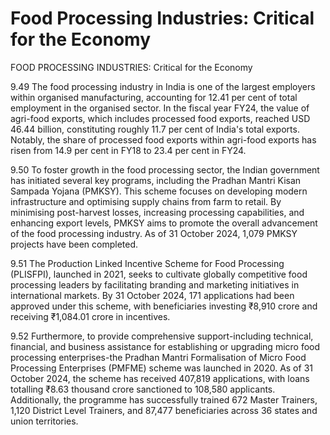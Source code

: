 # Food Processing Industries: Critical for the Economy

FOOD PROCESSING INDUSTRIES: Critical for the Economy

9.49 The food processing industry in India is one of the largest  employers  within organised  manufacturing,  accounting  for  12.41  per  cent  of  total  employment  in  the organised sector. In the fiscal year FY24, the value of agri-food exports, which includes processed food exports, reached USD 46.44 billion, constituting roughly 11.7 per cent of India's total exports. Notably, the share of processed food exports within agri-food exports has risen from 14.9 per cent in FY18 to 23.4 per cent in FY24.

9.50 To  foster  growth  in  the  food  processing  sector,  the  Indian  government  has initiated several key programs, including the Pradhan Mantri Kisan Sampada Yojana (PMKSY). This scheme focuses on developing modern infrastructure and optimising supply  chains  from  farm  to  retail.  By  minimising  post-harvest  losses,  increasing processing  capabilities,  and  enhancing  export  levels,  PMKSY  aims  to  promote  the overall  advancement  of  the  food  processing  industry.  As  of  31  October  2024,  1,079 PMKSY projects have been completed.

9.51 The  Production  Linked  Incentive  Scheme  for  Food  Processing  (PLISFPI), launched in 2021, seeks to cultivate globally competitive food processing leaders by facilitating branding and marketing initiatives in international markets. By 31 October 2024,  171  applications  had  been  approved  under  this  scheme,  with  beneficiaries investing ₹8,910 crore and receiving ₹1,084.01 crore in incentives.

9.52 Furthermore, to provide comprehensive support-including technical, financial, and business assistance for establishing or upgrading micro food processing enterprises-the Pradhan Mantri Formalisation of Micro Food Processing Enterprises (PMFME)  scheme  was  launched  in  2020.  As  of  31  October  2024,  the  scheme  has received 407,819 applications, with loans totalling ₹8.63 thousand crore sanctioned to 108,580 applicants. Additionally, the programme has successfully trained 672 Master Trainers, 1,120 District Level Trainers, and 87,477 beneficiaries across 36 states and union territories.

##